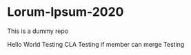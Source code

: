 # Lorum-Ipsum-2020

This is a dummy repo 

Hello World
Testing CLA
Testing if member can merge
Testing
